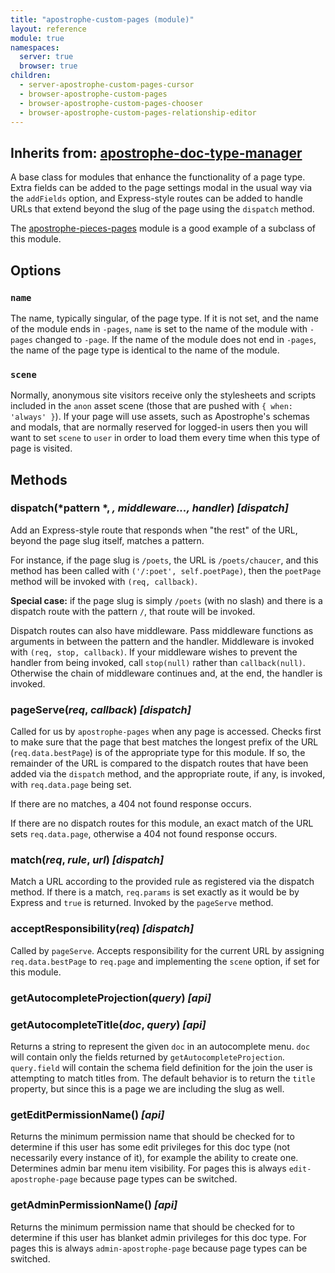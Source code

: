 ```yaml
---
title: "apostrophe-custom-pages (module)"
layout: reference
module: true
namespaces:
  server: true
  browser: true
children:
  - server-apostrophe-custom-pages-cursor
  - browser-apostrophe-custom-pages
  - browser-apostrophe-custom-pages-chooser
  - browser-apostrophe-custom-pages-relationship-editor
---
```

## Inherits from: [apostrophe-doc-type-manager](../apostrophe-doc-type-manager/index.html)
A base class for modules that enhance the functionality of a page type.
Extra fields can be added to the page settings modal in the usual way via
the `addFields` option, and Express-style routes can be added to handle
URLs that extend beyond the slug of the page using the `dispatch` method.

The [apostrophe-pieces-pages](../apostrophe-pieces-pages/index.html) module
is a good example of a subclass of this module.

## Options

### `name`

The name, typically singular, of the page type. If it is not set,
and the name of the module ends in `-pages`, `name` is set to the name
of the module with `-pages` changed to `-page`. If the name of the module
does not end in `-pages`, the name of the page type is identical to the
name of the module.

### `scene`

Normally, anonymous site visitors receive only the stylesheets and scripts
included in the `anon` asset scene (those that are pushed with
`{ when: 'always' }`). If your page will use assets, such as
Apostrophe's schemas and modals, that are normally reserved for logged-in users
then you will want to set `scene` to `user` in order to load them every time
when this type of page is visited.


## Methods
### dispatch(*pattern *, *, middleware..., handler*) *[dispatch]*
Add an Express-style route that responds when "the rest" of the URL, beyond
the page slug itself, matches a pattern.

For instance,  if the page slug is `/poets`, the URL is
`/poets/chaucer`, and this method has been called with
`('/:poet', self.poetPage)`, then the `poetPage` method will
be invoked with `(req, callback)`.

**Special case:** if the page slug is simply `/poets` (with no slash) and
there is a dispatch route with the pattern `/`, that route will be invoked.

Dispatch routes can also have middleware. Pass middleware functions as
arguments in between the pattern and the handler. Middleware is invoked
with `(req, stop, callback)`. If your middleware wishes to prevent the
handler from being invoked, call `stop(null)` rather than `callback(null)`.
Otherwise the chain of middleware continues and, at the end, the handler is invoked.
### pageServe(*req*, *callback*) *[dispatch]*
Called for us by `apostrophe-pages` when any page is accessed.
Checks first to make sure that the page that best matches the longest
prefix of the URL (`req.data.bestPage`) is of the appropriate type
for this module. If so, the remainder of the URL is compared to the
dispatch routes that have been added via the `dispatch` method, and
the appropriate route, if any, is invoked, with `req.data.page` being set.

If there are no matches, a 404 not found response occurs.

If there are no dispatch routes for this module, an exact match of
the URL sets `req.data.page`, otherwise a 404 not found response occurs.
### match(*req*, *rule*, *url*) *[dispatch]*
Match a URL according to the provided rule as registered
via the dispatch method. If there is a match, `req.params` is
set exactly as it would be by Express and `true` is returned.
Invoked by the `pageServe` method.
### acceptResponsibility(*req*) *[dispatch]*
Called by `pageServe`. Accepts responsibility for
the current URL by assigning `req.data.bestPage` to
`req.page` and implementing the `scene` option, if set
for this module.
### getAutocompleteProjection(*query*) *[api]*

### getAutocompleteTitle(*doc*, *query*) *[api]*
Returns a string to represent the given `doc` in an
autocomplete menu. `doc` will contain only the fields returned
by `getAutocompleteProjection`. `query.field` will contain
the schema field definition for the join the user is attempting
to match titles from. The default behavior is to return
the `title` property, but since this is a page we are including
the slug as well.
### getEditPermissionName() *[api]*
Returns the minimum permission name that should be checked for
to determine if this user has some edit privileges for
this doc type (not necessarily every instance of it),
for example the ability to create one. Determines
admin bar menu item visibility. For pages this is always
`edit-apostrophe-page` because page types can be switched.
### getAdminPermissionName() *[api]*
Returns the minimum permission name that should be checked for
to determine if this user has blanket admin privileges for
this doc type. For pages this is always `admin-apostrophe-page`
because page types can be switched.
